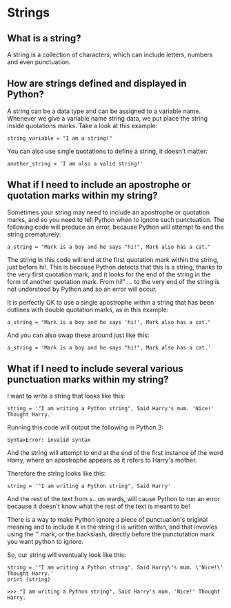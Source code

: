 # Strings

## What is a string?

A string is a collection of characters, which can include letters, numbers and even punctuation. 

## How are strings defined and displayed in Python?

A string can be a data type and can be assigned to a variable name. Whenever we give a variable name string data, we put place the string inside quotations marks. Take a look at this example:

<pre><code>string_variable = "I am a string!"</code></pre>

You can also use single quotations to define a string, it doesn't matter:

<pre><code>another_string = 'I am also a valid string!'</code></pre>

## What if I need to include an apostrophe or quotation marks within my string?

Sometimes your string may need to include an apostrophe or quotation marks, and so you need to tell Python when to ignore such punctuation. The following code will produce an error, because Python will attempt to end the string prematurely:

<pre><code>a_string = "Mark is a boy and he says "hi!", Mark also has a cat."</code></pre>

The string in this code will end at the first quotation mark within the string, just before hi!. This is because Python detects that this is a string, thanks to the very first quotation mark, and it looks for the end of the string in the form of another quotation mark. From hi!" ... to the very end of the string is not understood by Python and so an error will occur. 

It is perfectly OK to use a single apostrophe within a string that has been outlines with double quotation marks, as in this example:

<pre><code>a_string = "Mark is a boy and he says 'hi!', Mark also has a cat."</code></pre>

And you can also swap these around just like this:

<pre><code>a_string = 'Mark is a boy and he says "hi!", Mark also has a cat.'</code></pre>

## What if I need to include several various punctuation marks within my string?

I want to write a string that looks like this:

<pre><code>string = '"I am writing a Python string", Said Harry's mum. 'Nice!' Thought Harry.'</code></pre>

Running this code will output the following in Python 3:

<pre><code>SyntaxError: invalid syntax</code></pre>

And the string will attempt to end at the end of the first instance of the word Harry, where an apostrophe appears as it refers to Harry's mother. 

Therefore the string looks like this:

<pre><code>string = '"I am writing a Python string", Said Harry'</code></pre>

And the rest of the text from s.. on wards, will cause Python to run an error because it doesn't know what the rest of the text is meant to be!

There is a way to make Python ignore a piece of punctuation's original meaning and to include it in the string it is written within, and that invovles using the '\' mark, or the backslash, directly before the punctutation mark you want python to ignore. 

So, our string will eventually look like this:

<pre><code>string = '"I am writing a Python string", Said Harry\'s mum. \'Nice!\' Thought Harry.'
print (string)

>>> "I am writing a Python string", Said Harry's mum. 'Nice!' Thought Harry.</code></pre>
